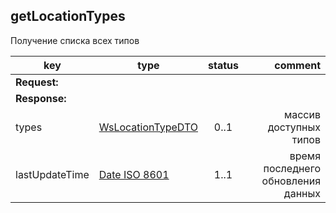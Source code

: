 ## getLocationTypes

Получение списка всех типов

key | type | status | comment
--- | ---- | :----: | ---:
**Request:** | | |
**Response:** | | |
types | [WsLocationTypeDTO](#wslocationtypedto) | 0..1 | массив доступных типов
lastUpdateTime | [Date ISO 8601](https://ru.wikipedia.org/wiki/ISO_8601) | 1..1 | время последнего обновления данных
